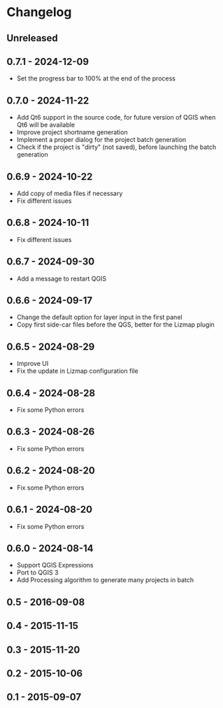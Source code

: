 # Changelog

## Unreleased

## 0.7.1 - 2024-12-09

* Set the progress bar to 100% at the end of the process

## 0.7.0 - 2024-11-22

* Add Qt6 support in the source code, for future version of QGIS when Qt6 will be available
* Improve project shortname generation
* Implement a proper dialog for the project batch generation
* Check if the project is "dirty" (not saved), before launching the batch generation

## 0.6.9 - 2024-10-22

* Add copy of media files if necessary
* Fix different issues

## 0.6.8 - 2024-10-11

* Fix different issues

## 0.6.7 - 2024-09-30

* Add a message to restart QGIS

## 0.6.6 - 2024-09-17

* Change the default option for layer input in the first panel
* Copy first side-car files before the QGS, better for the Lizmap plugin

## 0.6.5 - 2024-08-29

* Improve UI
* Fix the update in Lizmap configuration file

## 0.6.4 - 2024-08-28

* Fix some Python errors

## 0.6.3 - 2024-08-26

* Fix some Python errors

## 0.6.2 - 2024-08-20

* Fix some Python errors

## 0.6.1 - 2024-08-20

* Fix some Python errors

## 0.6.0 - 2024-08-14

* Support QGIS Expressions
* Port to QGIS 3
* Add Processing algorithm to generate many projects in batch

## 0.5 - 2016-09-08

## 0.4 - 2015-11-15

## 0.3 - 2015-11-20

## 0.2 - 2015-10-06

## 0.1 - 2015-09-07
